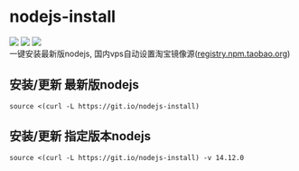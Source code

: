# nodejs-install
![](https://img.shields.io/github/stars/Jrohy/nodejs-install.svg)
![](https://img.shields.io/github/forks/Jrohy/nodejs-install.svg) 
![](https://img.shields.io/github/license/Jrohy/nodejs-install.svg)  
一键安装最新版nodejs, 国内vps自动设置淘宝镜像源([registry.npm.taobao.org](https://registry.npm.taobao.org))

## 安装/更新 最新版nodejs
```
source <(curl -L https://git.io/nodejs-install)
```

## 安装/更新 指定版本nodejs
```
source <(curl -L https://git.io/nodejs-install) -v 14.12.0
``` 